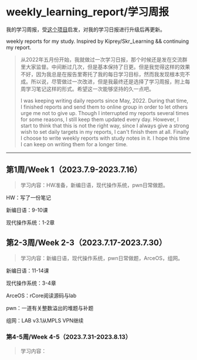 # weekly_learning_report/学习周报

我的学习周报，受[这个项目](https://github.com/Kiprey/Skr_Learning)启发，对我的学习日报进行升级后再更新。

weekly reports for my study. Inspired by Kiprey/Skr_Learning &amp;&amp; continuing my report.

> 从2022年五月份开始，我就做过一次学习日报，那个时候还是发在交流群里大家监督。中间断过几次，但是基本保持了日更。但是我觉得这样的效果不好，因为我总是在报告里寄托了我的每日学习目标，然而我发现根本完不成。所以说，尽管做过一次改进，但是我最终还是选择了学习周报，附上每周学习笔记这样的形式。希望这一次能够坚持的久一点吧。
>
> I was keeping writing daily reports since May, 2022. During that time, I finished reports and send them to online group in order to let others urge me not to give up. Though I interrupted my reports several times for some reasons, I still keep them updated every day. However, I start to think that this is not the right way, since I always give a strong wish to set daily targets in my reports, I can't finish them at all. Finally I choose to write weekly reports with study notes in it. I hope this time I can keep on writing them for a longer time.

---

## 第1周/Week 1（2023.7.9-2023.7.16）

> 学习内容：HW准备，新编日语，现代操作系统，pwn日常做题。

HW：写了一份笔记

新编日语：9-10课

现代操作系统：1-2章

## 第2-3周/Week 2-3（2023.7.17-2023.7.30）

>学习内容：新编日语，现代操作系统，pwn日常做题，ArceOS，组网。

新编日语：11-14课

现代操作系统：3-4章

ArceOS：rCore阅读源码与lab

pwn：一道有关整数溢出的堆题与补题

组网：LAB v3.1从MPLS VPN继续

### 第4-5周/Week 4-5（2023.7.31-2023.8.13）

> 学习内容：
